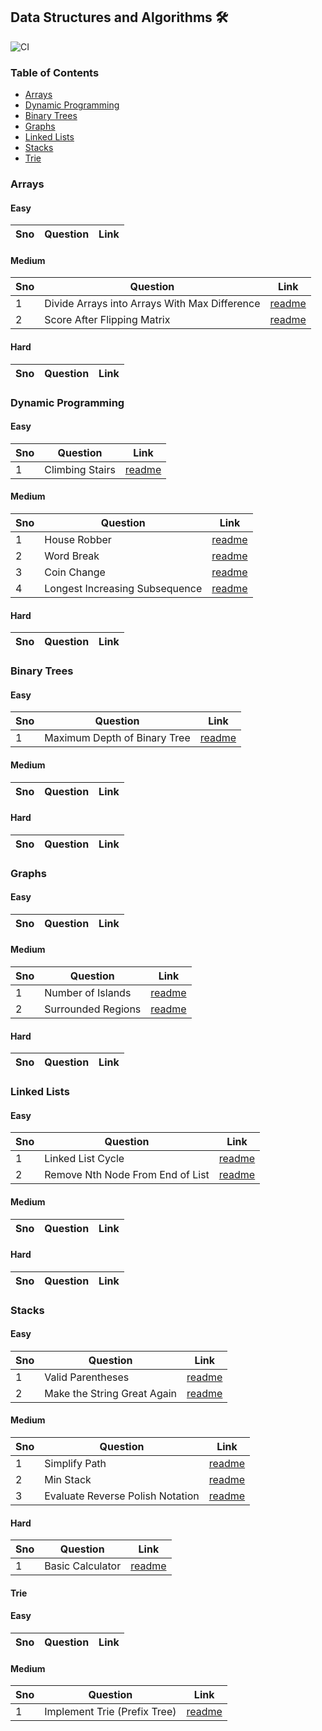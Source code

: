 ## Data Structures and Algorithms 🛠️
![CI](https://github.com/guptaachin/tracing-with-open-telemetry/actions/workflows/python_tests.yml/badge.svg)
### Table of Contents

- [Arrays](#arrays)
- [Dynamic Programming](#dynamic-programming)
- [Binary Trees](#binary-trees)
- [Graphs](#graphs)
- [Linked Lists](#linked-lists)
- [Stacks](#stacks)
- [Trie](#trie)

### Arrays

#### Easy

| Sno | Question                         | Link                                                                     |
| --- | -------------------------------- | ------------------------------------------------------------------------ |


#### Medium

| Sno | Question                                      | Link                                                                              |
| --- | --------------------------------------------- | --------------------------------------------------------------------------------- |
| 1   | Divide Arrays into Arrays With Max Difference | [readme](./arrays/lc2966_divide_arrays_into_arrays_with_max_difference/README.md) |
| 2   | Score After Flipping Matrix                   | [readme](./arrays/lc861_score_after_flipping_matrix/README.md)                    |

#### Hard

| Sno | Question                         | Link                                                                |
| --- | -------------------------------- | ------------------------------------------------------------------- |

### Dynamic Programming

#### Easy

| Sno | Question        | Link                                                           |
| --- | --------------- | -------------------------------------------------------------- |
| 1   | Climbing Stairs | [readme](./dynamic-programming/lc70_climbing_stairs/README.md) |

#### Medium

| Sno | Question                       | Link                                                                           |
| --- | ------------------------------ | ------------------------------------------------------------------------------ |
| 1   | House Robber                   | [readme](./dynamic-programming/lc198_house_robber/README.md)                   |
| 2   | Word Break                     | [readme](./dynamic-programming/lc139_word_break/README.md)                     |
| 3   | Coin Change                    | [readme](./dynamic-programming/lc322_coin_change/README.md)                    |
| 4   | Longest Increasing Subsequence | [readme](./dynamic-programming/lc300_longest_increasing_subsequence/README.md) |

#### Hard

| Sno | Question                         | Link                                                                |
| --- | -------------------------------- | ------------------------------------------------------------------- |

### Binary Trees

#### Easy

| Sno | Question                     | Link                                                                  |
| --- | ---------------------------- | --------------------------------------------------------------------- |
| 1   | Maximum Depth of Binary Tree | [readme](./binary-trees/lc104_maximum_depth_of_binary_tree/README.md) |

#### Medium

| Sno | Question                         | Link                                                                |
| --- | -------------------------------- | ------------------------------------------------------------------- |

#### Hard

| Sno | Question                         | Link                                                                |
| --- | -------------------------------- | ------------------------------------------------------------------- |

### Graphs

#### Easy

| Sno | Question                         | Link                                                                |
| --- | -------------------------------- | ------------------------------------------------------------------- |

#### Medium

| Sno | Question           | Link                                                  |
| --- | ------------------ | ----------------------------------------------------- |
| 1   | Number of Islands  | [readme](./graphs/lc200_number_of_islands/README.md)  |
| 2   | Surrounded Regions | [readme](./graphs/lc130_surrounded_regions/README.md) |

#### Hard

| Sno | Question                         | Link                                                                |
| --- | -------------------------------- | ------------------------------------------------------------------- |

### Linked Lists

#### Easy

| Sno | Question                         | Link                                                                     |
| --- | -------------------------------- | ------------------------------------------------------------------------ |
| 1   | Linked List Cycle                | [readme](./linked-lists/lc141_linked_list_cycle/README.md)               |
| 2   | Remove Nth Node From End of List | [readme](./linked-lists/lc19_remove_nth_node_from_end_of_list/README.md) |

#### Medium

| Sno | Question                         | Link                                                                |
| --- | -------------------------------- | ------------------------------------------------------------------- |

#### Hard

| Sno | Question                         | Link                                                                |
| --- | -------------------------------- | ------------------------------------------------------------------- |

### Stacks

#### Easy
| Sno | Question                         | Link                                                                |
| --- | -------------------------------- | ------------------------------------------------------------------- |
| 1   | Valid Parentheses                | [readme](./stacks/lc20_valid_parantheses/README.md)                      |
| 2   | Make the String Great Again      | [readme](./stacks/lc1544_make_the_string_great//README.md)                      |

#### Medium

| Sno | Question                         | Link                                                                |
| --- | -------------------------------- | ------------------------------------------------------------------- |
| 1   | Simplify Path                    | [readme](./stacks/lc71_simplify_path/README.md)                     |
| 2   | Min Stack                        | [readme](./stacks/lc155_min_stack/README.md)                        |
| 3   | Evaluate Reverse Polish Notation | [readme](./stacks/lc150_evaluate_reverse_polish_notation/README.md) |

#### Hard

| Sno | Question         | Link                                                |
| --- | ---------------- | --------------------------------------------------- |
| 1   | Basic Calculator | [readme](./stacks/lc224_basic_calculator/README.md) |

#### Trie

#### Easy

| Sno | Question                         | Link                                                                |
| --- | -------------------------------- | ------------------------------------------------------------------- |

#### Medium

| Sno | Question                     | Link                                                      |
| --- | ---------------------------- | --------------------------------------------------------- |
| 1   | Implement Trie (Prefix Tree) | [readme](./trie/208_implement_trie_prefix_tree/README.md) |
